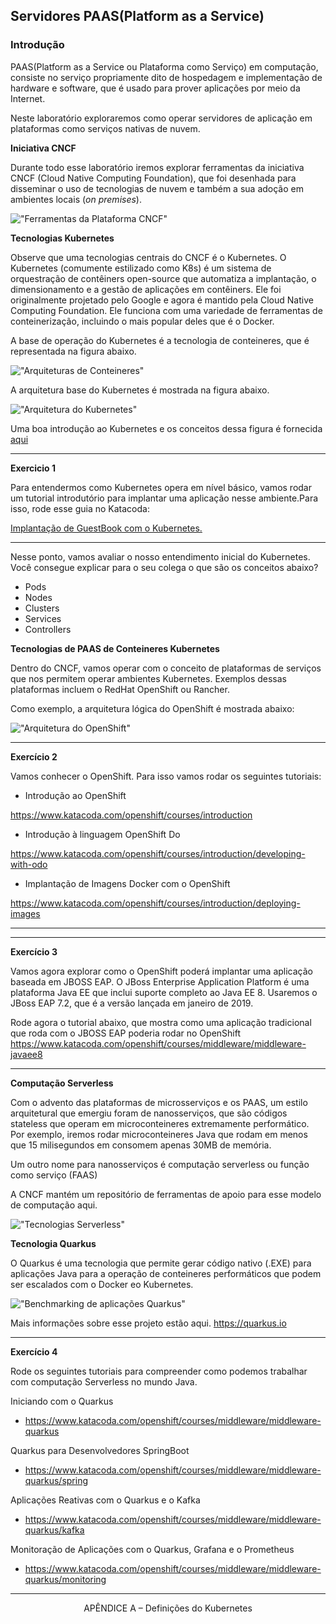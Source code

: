 ## Servidores PAAS(Platform as a Service)

### Introdução
PAAS(Platform as a Service ou Plataforma como Serviço) em computação, consiste no serviço propriamente dito de hospedagem e implementação de hardware e 
software, que é usado para prover aplicações por meio da Internet.

Neste laboratório exploraremos como operar servidores de aplicação em plataformas como serviços nativas de nuvem.

**Iniciativa CNCF**

Durante todo esse laboratório iremos explorar ferramentas da iniciativa CNCF (Cloud Native Computing Foundation), 
que foi desenhada para disseminar o uso de tecnologias de nuvem e também a sua adoção em ambientes locais (*on premises*).

!["Ferramentas da Plataforma CNCF"](https://landscape.cncf.io/images/landscape.png)

**Tecnologias Kubernetes**

Observe que uma tecnologias centrais do CNCF é o Kubernetes. 
O Kubernetes (comumente estilizado como K8s) é um sistema de orquestração de contêiners open-source que automatiza 
a implantação, o dimensionamento e a gestão de aplicações em contêiners.
Ele foi originalmente projetado pelo Google e agora é mantido pela Cloud Native Computing Foundation.
Ele funciona com uma variedade de ferramentas de conteinerização, incluindo o mais popular deles que é o Docker.

A base de operação do Kubernetes é a tecnologia de conteineres, que é representada na figura abaixo.

!["Arquiteturas de Conteineres"](https://d33wubrfki0l68.cloudfront.net/26a177ede4d7b032362289c6fccd448fc4a91174/eb693/images/docs/container_evolution.svg)

A arquitetura base do Kubernetes é mostrada na figura abaixo.

!["Arquitetura do Kubernetes"](http://blog.newrelic.com/wp-content/uploads/kubernetes_architecture.jpg)

Uma boa introdução ao Kubernetes e os conceitos dessa figura é fornecida [aqui](https://medium.com/google-cloud/kubernetes-101-pods-nodes-containers-and-clusters-c1509e409e16)

---

**Exercicio 1**

Para entendermos como Kubernetes opera em nível básico, vamos rodar um tutorial introdutório para implantar uma aplicação nesse ambiente.Para isso, rode esse guia no Katacoda:

[Implantação de GuestBook com o Kubernetes.](https://www.katacoda.com/courses/kubernetes/guestbook)

---

Nesse ponto, vamos avaliar o nosso entendimento inicial do Kubernetes. 
Você consegue explicar para o seu colega o que são os conceitos abaixo?

* Pods
* Nodes
* Clusters
* Services
* Controllers

**Tecnologias de PAAS de Conteineres Kubernetes**

Dentro do CNCF, vamos operar com o conceito de plataformas de serviços que nos permitem operar ambientes Kubernetes.
Exemplos dessas plataformas incluem o RedHat OpenShift ou Rancher.

Como exemplo, a arquitetura lógica do OpenShift é mostrada abaixo:

!["Arquitetura do OpenShift"](https://www.openshift.com/hubfs/images/illustrations/marketure-diagram.svg)

---

**Exercício 2**

Vamos conhecer o OpenShift. Para isso vamos rodar os seguintes tutoriais:

* Introdução ao OpenShift

https://www.katacoda.com/openshift/courses/introduction

* Introdução à linguagem OpenShift Do

https://www.katacoda.com/openshift/courses/introduction/developing-with-odo


* Implantação de Imagens Docker com o OpenShift

https://www.katacoda.com/openshift/courses/introduction/deploying-images

---

---

**Exercício 3**

Vamos agora explorar como o OpenShift poderá implantar uma aplicação baseada em JBOSS EAP. O JBoss Enterprise Application Platform é uma plataforma Java EE que inclui suporte completo ao Java EE 8. Usaremos o JBoss EAP 7.2, que é a versão lançada em janeiro de 2019.


Rode agora o tutorial abaixo, que mostra como uma aplicação tradicional que roda com o JBOSS EAP poderia rodar no OpenShift
https://www.katacoda.com/openshift/courses/middleware/middleware-javaee8

---

**Computação Serverless**

Com o advento das plataformas de microsserviços e os PAAS, um estilo arquitetural que emergiu foram de nanosserviços, que são códigos stateless que operam em microconteineres extremamente performático. Por exemplo, iremos rodar microconteineres Java que rodam em menos que 15 milisegundos em consomem apenas 30MB de memória.

Um outro nome para  nanosserviços é computação serverless ou função como serviço (FAAS)

A CNCF mantém um repositório de ferramentas de apoio para esse modelo de computação aqui.

!["Tecnologias Serverless"](https://camo.githubusercontent.com/cf8850bf0659f87f8fe82f0fcdd79f01dbd95880/68747470733a2f2f6c616e6473636170652e636e63662e696f2f696d616765732f7365727665726c6573732e706e67)

**Tecnologia Quarkus**

O Quarkus é uma tecnologia que permite gerar código nativo (.EXE) para aplicações Java para a operação de conteineres performáticos que podem ser escalados com o Docker eo Kubernetes. 

!["Benchmarking de aplicações Quarkus"](https://quarkus.io/assets/images/quarkus_graphics_v3_bootmem_wide_03.png)

Mais informações sobre esse projeto estão aqui.
https://quarkus.io

---
**Exercício 4**

Rode os seguintes tutoriais para compreender como podemos trabalhar com computação Serverless no mundo Java.

Iniciando com o Quarkus

* https://www.katacoda.com/openshift/courses/middleware/middleware-quarkus

Quarkus para Desenvolvedores SpringBoot

* https://www.katacoda.com/openshift/courses/middleware/middleware-quarkus/spring

Aplicações Reativas com o Quarkus e o Kafka

* https://www.katacoda.com/openshift/courses/middleware/middleware-quarkus/kafka

Monitoração de Aplicações com o Quarkus, Grafana e o Prometheus

* https://www.katacoda.com/openshift/courses/middleware/middleware-quarkus/monitoring

---

<center>APÊNDICE A – Definições do Kubernetes</center>